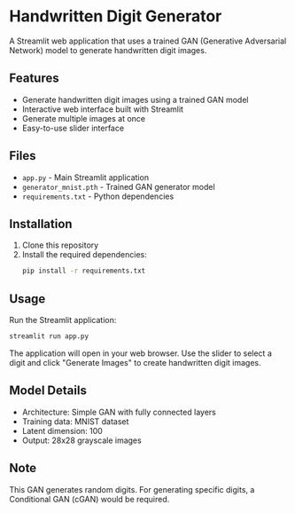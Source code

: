 # Handwritten Digit Generator

A Streamlit web application that uses a trained GAN (Generative Adversarial Network) model to generate handwritten digit images.

## Features

- Generate handwritten digit images using a trained GAN model
- Interactive web interface built with Streamlit
- Generate multiple images at once
- Easy-to-use slider interface

## Files

- `app.py` - Main Streamlit application
- `generator_mnist.pth` - Trained GAN generator model
- `requirements.txt` - Python dependencies

## Installation

1. Clone this repository
2. Install the required dependencies:
   ```bash
   pip install -r requirements.txt
   ```

## Usage

Run the Streamlit application:
```bash
streamlit run app.py
```

The application will open in your web browser. Use the slider to select a digit and click "Generate Images" to create handwritten digit images.

## Model Details

- Architecture: Simple GAN with fully connected layers
- Training data: MNIST dataset
- Latent dimension: 100
- Output: 28x28 grayscale images

## Note

This GAN generates random digits. For generating specific digits, a Conditional GAN (cGAN) would be required.

